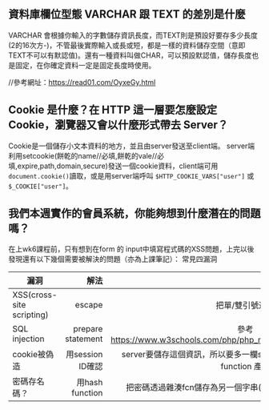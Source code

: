 ## 資料庫欄位型態 VARCHAR 跟 TEXT 的差別是什麼
VARCHAR 會根據你輸入的字數儲存資訊長度，而TEXT則是預設好要存多少長度(2的16次方-)，不管最後實際輸入或長或短，都是一樣的資料儲存空間（意即TEXT不可以有默認值)。還有一種資料叫做CHAR，可以預設默認值，儲存長度也是固定，在你確定資料一定是固定長度時使用。

//參考網址：https://read01.com/OyxeGy.html


## Cookie 是什麼？在 HTTP 這一層要怎麼設定 Cookie，瀏覽器又會以什麼形式帶去 Server？
Cookie是一個儲存小文本資料的地方，並且由server發送至client端。
server端利用setcookie(餅乾的name//必填,餅乾的vale//必填,expire,path,domain,secure)發送一個cookie資料，client端可用`document.cookie()`讀取，或是用server端呼叫 `$HTTP_COOKIE_VARS["user"]` 或 `$_COOKIE["user"]`。


## 我們本週實作的會員系統，你能夠想到什麼潛在的問題嗎？
在上wk6課程前，只有想到在form 的 input中填寫程式碼的XSS問題，上完以後發現還有以下幾個需要被解決的問題（亦為上課筆記）：
常見四漏洞

| 漏洞        			        | 解法   		    | 		   |
| --------   			        | -----:   		    | :----: 	   |
| XSS(cross-site scripting)     | escape      		|  把單/雙引號逸脫   |
| SQL injection                 | prepare statement |   參考 https://www.w3schools.com/php/php_mysql_prepared_statements.asp    |
| cookie被偽造                   | 用session ID確認   |   server要儲存這個資訊，所以要多一欄session_id，可用uniqid() 這個function 產生   |
|密碼存名碼？                   	| 用hash	 function   |   把密碼透過雜湊fcn儲存為另一個字串(單向fcn)，再儲存在server裡   |


